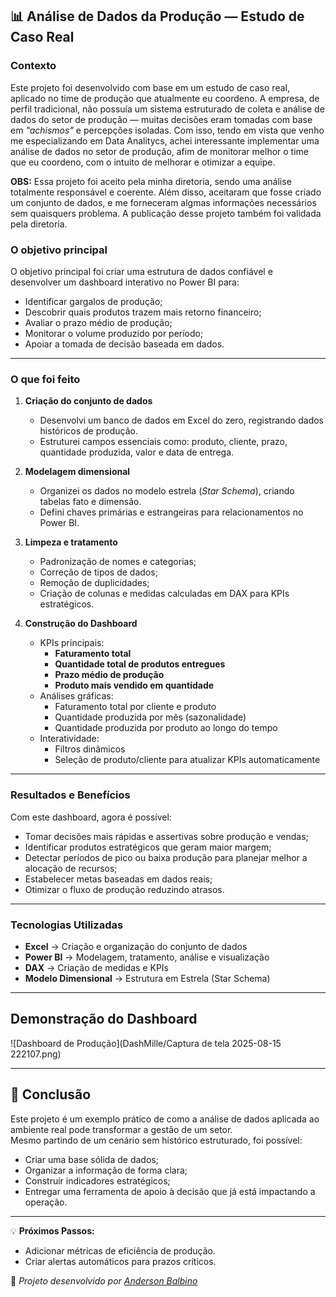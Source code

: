 ## 📊 Análise de Dados da Produção — Estudo de Caso Real

### Contexto
Este projeto foi desenvolvido com base em um estudo de caso real, aplicado no time de produção que atualmente eu coordeno. 
A empresa, de perfil tradicional, não possuía um sistema estruturado de coleta e análise de dados do setor de produção — muitas decisões eram tomadas com base em *"achismos"* e percepções isoladas. Com isso, tendo em vista que venho me especializando em Data Analitycs, achei interessante implementar uma análise de dados no setor de produção, afim de monitorar melhor o time que eu coordeno, com o intuito de melhorar e otimizar a equipe.


**OBS:** Essa projeto foi aceito pela minha diretoria, sendo uma análise totalmente responsável e coerente. Além disso, aceitaram que fosse criado um conjunto de dados, e me forneceram algmas informações necessários sem quaisquers problema. A publicação desse projeto também foi validada pela diretoria.

### O objetivo principal 
O objetivo principal foi criar uma estrutura de dados confiável e desenvolver um dashboard interativo no Power BI para:
- Identificar gargalos de produção;
- Descobrir quais produtos trazem mais retorno financeiro;
- Avaliar o prazo médio de produção;
- Monitorar o volume produzido por período;
- Apoiar a tomada de decisão baseada em dados.

---

### O que foi feito
1. **Criação do conjunto de dados**
   - Desenvolvi um banco de dados em Excel do zero, registrando dados históricos de produção.
   - Estruturei campos essenciais como: produto, cliente, prazo, quantidade produzida, valor e data de entrega.
   
2. **Modelagem dimensional**
   - Organizei os dados no modelo estrela (*Star Schema*), criando tabelas fato e dimensão.
   - Defini chaves primárias e estrangeiras para relacionamentos no Power BI.

3. **Limpeza e tratamento**
   - Padronização de nomes e categorias;
   - Correção de tipos de dados;
   - Remoção de duplicidades;
   - Criação de colunas e medidas calculadas em DAX para KPIs estratégicos.

4. **Construção do Dashboard**
   - KPIs principais:
     - **Faturamento total**
     - **Quantidade total de produtos entregues**
     - **Prazo médio de produção**
     - **Produto mais vendido em quantidade**
   - Análises gráficas:
     - Faturamento total por cliente e produto
     - Quantidade produzida por mês (sazonalidade)
     - Quantidade produzida por produto ao longo do tempo
   - Interatividade:
     - Filtros dinâmicos
     - Seleção de produto/cliente para atualizar KPIs automaticamente

---

### Resultados e Benefícios
Com este dashboard, agora é possível:
- Tomar decisões mais rápidas e assertivas sobre produção e vendas;
- Identificar produtos estratégicos que geram maior margem;
- Detectar períodos de pico ou baixa produção para planejar melhor a alocação de recursos;
- Estabelecer metas baseadas em dados reais;
- Otimizar o fluxo de produção reduzindo atrasos.

---

### Tecnologias Utilizadas
- **Excel** → Criação e organização do conjunto de dados
- **Power BI** → Modelagem, tratamento, análise e visualização
- **DAX** → Criação de medidas e KPIs
- **Modelo Dimensional** → Estrutura em Estrela (Star Schema)

---

## Demonstração do Dashboard

![Dashboard de Produção](DashMille/Captura de tela 2025-08-15 222107.png)

---

## 📌 Conclusão
Este projeto é um exemplo prático de como a análise de dados aplicada ao ambiente real pode transformar a gestão de um setor.  
Mesmo partindo de um cenário sem histórico estruturado, foi possível:
- Criar uma base sólida de dados;
- Organizar a informação de forma clara;
- Construir indicadores estratégicos;
- Entregar uma ferramenta de apoio à decisão que já está impactando a operação.

---

💡 **Próximos Passos:**
- Adicionar métricas de eficiência de produção.
- Criar alertas automáticos para prazos críticos.


📌 *Projeto desenvolvido por [Anderson Balbino](https://www.linkedin.com/in/anderson-balbino/)*
